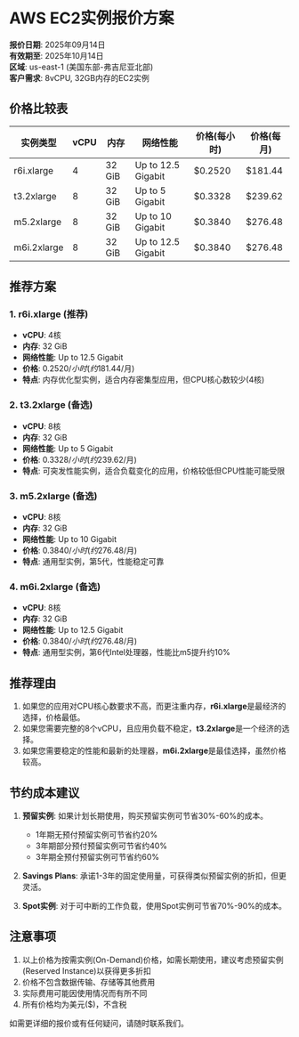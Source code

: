 # AWS EC2实例报价方案

**报价日期**: 2025年09月14日  
**有效期至**: 2025年10月14日  
**区域**: us-east-1 (美国东部-弗吉尼亚北部)  
**客户需求**: 8vCPU, 32GB内存的EC2实例

## 价格比较表

| 实例类型    | vCPU | 内存     | 网络性能             | 价格(每小时) | 价格(每月)   |
|------------|------|---------|---------------------|------------|------------|
| r6i.xlarge | 4    | 32 GiB  | Up to 12.5 Gigabit  | $0.2520    | $181.44    |
| t3.2xlarge | 8    | 32 GiB  | Up to 5 Gigabit     | $0.3328    | $239.62    |
| m5.2xlarge | 8    | 32 GiB  | Up to 10 Gigabit    | $0.3840    | $276.48    |
| m6i.2xlarge| 8    | 32 GiB  | Up to 12.5 Gigabit  | $0.3840    | $276.48    |

## 推荐方案

### 1. r6i.xlarge (推荐)
- **vCPU**: 4核
- **内存**: 32 GiB
- **网络性能**: Up to 12.5 Gigabit
- **价格**: $0.2520/小时 (约$181.44/月)
- **特点**: 内存优化型实例，适合内存密集型应用，但CPU核心数较少(4核)

### 2. t3.2xlarge (备选)
- **vCPU**: 8核
- **内存**: 32 GiB
- **网络性能**: Up to 5 Gigabit
- **价格**: $0.3328/小时 (约$239.62/月)
- **特点**: 可突发性能实例，适合负载变化的应用，价格较低但CPU性能可能受限

### 3. m5.2xlarge (备选)
- **vCPU**: 8核
- **内存**: 32 GiB
- **网络性能**: Up to 10 Gigabit
- **价格**: $0.3840/小时 (约$276.48/月)
- **特点**: 通用型实例，第5代，性能稳定可靠

### 4. m6i.2xlarge (备选)
- **vCPU**: 8核
- **内存**: 32 GiB
- **网络性能**: Up to 12.5 Gigabit
- **价格**: $0.3840/小时 (约$276.48/月)
- **特点**: 通用型实例，第6代Intel处理器，性能比m5提升约10%

## 推荐理由

1. 如果您的应用对CPU核心数要求不高，而更注重内存，**r6i.xlarge**是最经济的选择，价格最低。
2. 如果您需要完整的8个vCPU，且应用负载不稳定，**t3.2xlarge**是一个经济的选择。
3. 如果您需要稳定的性能和最新的处理器，**m6i.2xlarge**是最佳选择，虽然价格较高。

## 节约成本建议

1. **预留实例**: 如果计划长期使用，购买预留实例可节省30%-60%的成本。
   - 1年期无预付预留实例可节省约20%
   - 3年期部分预付预留实例可节省约40%
   - 3年期全预付预留实例可节省约60%

2. **Savings Plans**: 承诺1-3年的固定使用量，可获得类似预留实例的折扣，但更灵活。

3. **Spot实例**: 对于可中断的工作负载，使用Spot实例可节省70%-90%的成本。

## 注意事项

1. 以上价格为按需实例(On-Demand)价格，如需长期使用，建议考虑预留实例(Reserved Instance)以获得更多折扣
2. 价格不包含数据传输、存储等其他费用
3. 实际费用可能因使用情况而有所不同
4. 所有价格均为美元($)，不含税

如需更详细的报价或有任何疑问，请随时联系我们。
